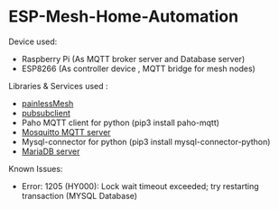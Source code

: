 # ESP-Mesh-Home-Automation
Device used: 
  - Raspberry Pi (As MQTT broker server and Database server)
  - ESP8266 (As controller device , MQTT bridge for mesh nodes)
  
Libraries & Services used :
  - [painlessMesh](https://github.com/gmag11/painlessMesh)
  - [pubsubclient](https://github.com/knolleary/pubsubclient)
  - Paho MQTT client for python (pip3 install paho-mqtt)
  - [Mosquitto MQTT server](https://randomnerdtutorials.com/how-to-install-mosquitto-broker-on-raspberry-pi/)
  - Mysql-connector for python (pip3 install mysql-connector-python)
  - [MariaDB server](https://medium.com/better-programming/how-to-install-mysql-on-a-raspberry-pi-ad3f69b4a094)

Known Issues:
  - Error: 1205 (HY000): Lock wait timeout exceeded; try restarting transaction (MYSQL Database)
